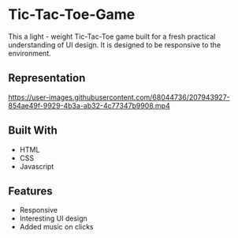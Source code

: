 # Tic-Tac-Toe-Game

This a light - weight Tic-Tac-Toe game built for a fresh practical understanding of UI design. It is designed to be responsive to the environment.

## Representation


https://user-images.githubusercontent.com/68044736/207943927-854ae49f-9929-4b3a-ab32-4c77347b9908.mp4


## Built With

- HTML
- CSS
- Javascript


## Features

- Responsive
- Interesting UI design
- Added music on clicks
 
